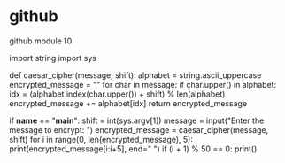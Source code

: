 # github
github module 10 

import string
import sys

def caesar_cipher(message, shift):
    alphabet = string.ascii_uppercase
    encrypted_message = ""
    for char in message:
        if char.upper() in alphabet:
            idx = (alphabet.index(char.upper()) + shift) % len(alphabet)
            encrypted_message += alphabet[idx]
    return encrypted_message

if __name__ == "__main__":
    shift = int(sys.argv[1])
    message = input("Enter the message to encrypt: ")
    encrypted_message = caesar_cipher(message, shift)
    for i in range(0, len(encrypted_message), 5):
        print(encrypted_message[i:i+5], end=" ")
        if (i + 1) % 50 == 0:
            print()
